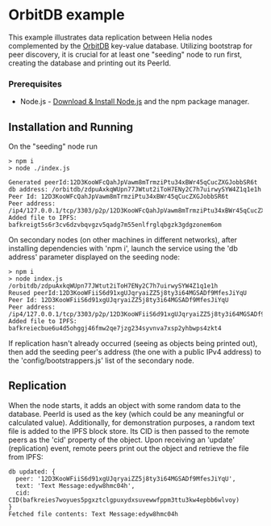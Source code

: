 # OrbitDB example
This example illustrates data replication between Helia nodes complemented by the [OrbitDB](https://github.com/orbitdb/) key-value database. Utilizing bootstrap for peer discovery, it is crucial for at least one "seeding" node to run first, creating the database and printing out its PeerId.

### Prerequisites
- Node.js - [Download & Install Node.js](https://nodejs.org/en/download/) and the npm package manager.

## Installation and Running 
On the "seeding" node run

```console
> npm i
> node ./index.js

Generated peerId:12D3KooWFcQahJpVawm8mTrmziPtu34xBWr45qCucZXGJobbSR6t
db address: /orbitdb/zdpuAxkqWUpn77JWtut2iToH7ENy2C7h7uirwySYW4Z1q1e1h
Peer Id: 12D3KooWFcQahJpVawm8mTrmziPtu34xBWr45qCucZXGJobbSR6t
Peer address: /ip4/127.0.0.1/tcp/3303/p2p/12D3KooWFcQahJpVawm8mTrmziPtu34xBWr45qCucZXGJobbSR6t,/ip4/172.18.142.112/tcp/3303/p2p/12D3KooWFcQahJpVawm8mTrmziPtu34xBWr45qCucZXGJobbSR6t,/ip4/127.0.0.1/tcp/3304/ws/p2p/12D3KooWFcQahJpVawm8mTrmziPtu34xBWr45qCucZXGJobbSR6t,/ip4/172.18.142.112/tcp/3304/ws/p2p/12D3KooWFcQahJpVawm8mTrmziPtu34xBWr45qCucZXGJobbSR6t
Added file to IPFS: bafkreigt5s6r3cv6dzvbqvgzv5qadg7m55enlfrglqbgzk3gdgzonem6om
```

On secondary nodes (on other machines in different networks), after installing dependencies with 'npm i', launch the service using the 'db address' parameter displayed on the seeding node:

```console
> npm i
> node index.js /orbitdb/zdpuAxkqWUpn77JWtut2iToH7ENy2C7h7uirwySYW4Z1q1e1h
Reused peerId:12D3KooWFiiS6d91xgUJqryaiZZ5j8ty3i64MGSADf9MfesJiYqU
Peer Id: 12D3KooWFiiS6d91xgUJqryaiZZ5j8ty3i64MGSADf9MfesJiYqU
Peer address: /ip4/127.0.0.1/tcp/3303/p2p/12D3KooWFiiS6d91xgUJqryaiZZ5j8ty3i64MGSADf9MfesJiYqU,/ip4/172.20.64.111/tcp/3303/p2p/12D3KooWFiiS6d91xgUJqryaiZZ5j8ty3i64MGSADf9MfesJiYqU,/ip4/127.0.0.1/tcp/3304/ws/p2p/12D3KooWFiiS6d91xgUJqryaiZZ5j8ty3i64MGSADf9MfesJiYqU,/ip4/172.20.64.111/tcp/3304/ws/p2p/12D3KooWFiiS6d91xgUJqryaiZZ5j8ty3i64MGSADf9MfesJiYqU
Added file to IPFS: bafkreiecbue6u4d5ohggj46fmw2qe7jzg234syvnva7xsp2yhbwps4zkt4
```
If replication hasn't already occurred (seeing as objects being printed out), then add the seeding peer's address (the one with a public IPv4 address) to the 'config/bootstrappers.js' list of the secondary node.


## Replication
When the node starts, it adds an object with some random data to the database. PeerId is used as the key (which could be any meaningful or calculated value). Additionally, for demonstration purposes, a random text file is added to the IPFS block store. Its CID is then passed to the remote peers as the 'cid' property of the object. Upon receiving an 'update' (replication) event, remote peers print out the object and retrieve the file from IPFS:


```console
db updated: {
  peer: '12D3KooWFiiS6d91xgUJqryaiZZ5j8ty3i64MGSADf9MfesJiYqU',
  text: 'Text Message:edyw8hmc04h',
  cid: CID(bafkreies7woyues5pgxztclgpuxydxsuvewwfppm3ttu3kw4epbb6wlvoy)
}
Fetched file contents: Text Message:edyw8hmc04h
```

